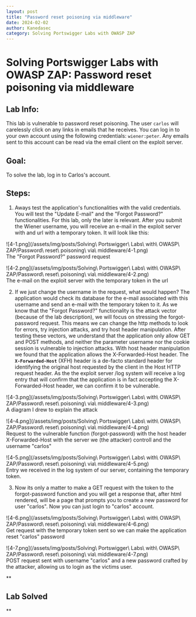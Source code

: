 ```yaml
---
layout: post
title: "Password reset poisoning via middleware"
date: 2024-02-02
author: Kanedasec
category: Solving Portswigger Labs with OWASP ZAP
---
```


Solving Portswigger Labs with OWASP ZAP: Password reset poisoning via middleware
================================================================================


Lab Info:
---------

This lab is vulnerable to password reset poisoning. The user `carlos` will carelessly click on any links in emails that he receives. You can log in to your own account using the following credentials: `wiener:peter`. Any emails sent to this account can be read via the email client on the exploit server.  

Goal:
-----
 
To solve the lab, log in to Carlos's account.  
  
Steps:
------
 
1) Aways test the application's functionalities with the valid credentials. You will test the "Update E-mail" and the "Forgot Password?" functionalities. For this lab, only the later is relevant. After you submit the Wiener username, you will receive an e-mail in the exploit server with and url with a temporary token. It will look like this:  
  
  
![4-1.png](/assets/img/posts/Solving\ Portswigger\ Labs\ with\ OWASP\ ZAP/Password\ reset\ poisoning\ via\ middleware/4-1.png)  
The "Forgot Password?" password request  
  
![4-2.png](/assets/img/posts/Solving\ Portswigger\ Labs\ with\ OWASP\ ZAP/Password\ reset\ poisoning\ via\ middleware/4-2.png)  
The e-mail on the exploit server with the temporary token in the url  
  
2) If we just change the username in the request, what would happen? The application would check its database for the e-mail associated with this username and send an e-mail with the temporary token to it. As we know that the "Forgot Password?" functionality is the attack vector (because of the lab description), we will focus on stressing the forgot-password request. This means we can change the http methods to look for errors, try injection attacks, and try host header manipulation. After testing these vectors, we understand that the application only allow GET and POST methods, and neither the parameter username nor the cookie session is vulnerable to injection attacks. With host header manipulation we found that the application allows the X-Forwarded-Host header. The **`X-Forwarded-Host`** (XFH) header is a de-facto standard header for identifying the original host requested by the client in the Host HTTP request header. As the the exploit server /log system will receive a log entry that will confirm that the application is in fact accepting the X-Forwarded-Host header, we can confirm it to be vulnerable.  
  
![4-3.png](/assets/img/posts/Solving\ Portswigger\ Labs\ with\ OWASP\ ZAP/Password\ reset\ poisoning\ via\ middleware/4-3.png)  
A diagram I drew to explain the attack  
  
  
![4-4.png](/assets/img/posts/Solving\ Portswigger\ Labs\ with\ OWASP\ ZAP/Password\ reset\ poisoning\ via\ middleware/4-4.png)  
Request to the vulnerable function (forgot-password) with the host header X-Forwarded-Host with the server we (the attacker) controll and the username "carlos"  
  
![4-5.png](/assets/img/posts/Solving\ Portswigger\ Labs\ with\ OWASP\ ZAP/Password\ reset\ poisoning\ via\ middleware/4-5.png)  
Entry we received in the log system of our server, containing the temporary token.  
  
3) Now its only a matter to make a GET request with the token to the forgot-password function and you will get a response that, after html rendered, will be a page that prompts you to create a new password for user "carlos". Now you can just login to "carlos" account.  
  
![4-6.png](/assets/img/posts/Solving\ Portswigger\ Labs\ with\ OWASP\ ZAP/Password\ reset\ poisoning\ via\ middleware/4-6.png)  
Get request with the temporary token sent so we can make the application reset "carlos" password  
  
  
![4-7.png](/assets/img/posts/Solving\ Portswigger\ Labs\ with\ OWASP\ ZAP/Password\ reset\ poisoning\ via\ middleware/4-7.png)  
POST request sent with username "carlos" and a new password crafted by the attacker, allowing us to login as the victims user.  
  
**

Lab Solved
----------

**
